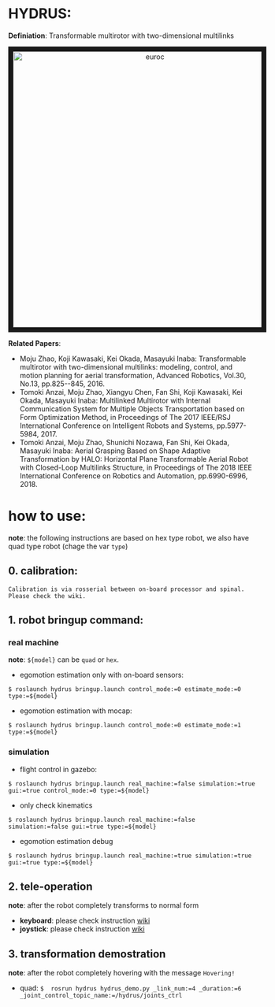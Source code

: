 # HYDRUS: 

**Definiation**: Transformable multirotor with two-dimensional multilinks

<p align="center">
<a href="https://www.youtube.com/embed/o_jsDUk0oFo" target="_blank"><img src="http://img.youtube.com/vi/o_jsDUk0oFo/0.jpg" alt="euroc" width="560 height="315" border="10" /></a>
</p>

**Related Papers**: 
- Moju Zhao, Koji Kawasaki, Kei Okada, Masayuki Inaba:
Transformable multirotor with two-dimensional multilinks: modeling, control, and motion planning for aerial transformation,
Advanced Robotics, Vol.30, No.13, pp.825--845, 2016.
- Tomoki Anzai, Moju Zhao, Xiangyu Chen, Fan Shi, Koji Kawasaki, Kei Okada, Masayuki Inaba:
Multilinked Multirotor with Internal Communication System for Multiple Objects Transportation based on Form Optimization Method,
in Proceedings of The 2017 IEEE/RSJ International Conference on Intelligent Robots and Systems, pp.5977-5984, 2017.
- Tomoki Anzai, Moju Zhao, Shunichi Nozawa, Fan Shi, Kei Okada, Masayuki Inaba:
Aerial Grasping Based on Shape Adaptive Transformation by HALO: Horizontal Plane Transformable Aerial Robot with Closed-Loop Multilinks Structure,
in Proceedings of The 2018 IEEE International Conference on Robotics and Automation, pp.6990-6996, 2018.

# how to use:

**note**: the following instructions are based on hex type robot, we also have quad type robot (chage the var ```type```)

## 0. calibration: 
    Calibration is via rosserial between on-board processor and spinal. Please check the wiki.
## 1. robot bringup command:

### real machine
**note**: `${model}` can be `quad` or `hex`. 
-  egomotion estimation only with on-board sensors:
```
$ roslaunch hydrus bringup.launch control_mode:=0 estimate_mode:=0 type:=${model}
```
-  egomotion estimation with mocap:
```
$ roslaunch hydrus bringup.launch control_mode:=0 estimate_mode:=1 type:=${model}
```

### simulation
-  flight control in gazebo:
```
$ roslaunch hydrus bringup.launch real_machine:=false simulation:=true gui:=true control_mode:=0 type:=${model}
```
- only check kinematics
```
$ roslaunch hydrus bringup.launch real_machine:=false simulation:=false gui:=true type:=${model}
```
- egomotion estimation debug
```
$ roslaunch hydrus bringup.launch real_machine:=true simulation:=true gui:=true type:=${model}
```

## 2. tele-operation
   **note**: after the robot completely transforms to normal form

   - **keyboard**: please check instruction [wiki](https://github.com/JSKAerialRobot/aerial_robot/wiki/keyboard_operation)
   - **joystick**: please check instruction [wiki](https://github.com/JSKAerialRobot/aerial_robot/wiki/joystick_operation)
   
## 3. transformation demostration
   **note**: after the robot completely hovering with the message `Hovering!`
   
   - quad:  ``` $  rosrun hydrus hydrus_demo.py _link_num:=4 _duration:=6 _joint_control_topic_name:=/hydrus/joints_ctrl ```
